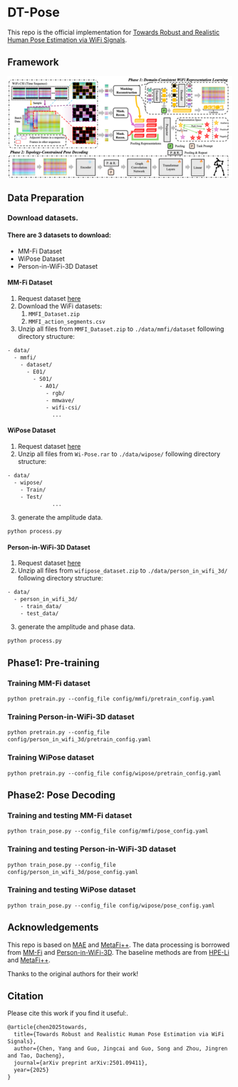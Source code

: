 # DT-Pose
This repo is the official implementation for [Towards Robust and Realistic Human Pose Estimation via WiFi Signals](https://arxiv.org/abs/2501.09411).

## Framework
![image](src/framework.png)

## Data Preparation

### Download datasets.

#### There are 3 datasets to download:

- MM-Fi Dataset
- WiPose Dataset
- Person-in-WiFi-3D Dataset

#### MM-Fi Dataset

1. Request dataset [here](https://ntu-aiot-lab.github.io/mm-fi)
2. Download the WiFi datasets:
    1. `MMFI_Dataset.zip`
    2. `MMFI_action_segments.csv`
3. Unzip all files from `MMFI_Dataset.zip` to `./data/mmfi/dataset` following directory structure:
```
- data/
  - mmfi/
    - dataset/
      - E01/
        - S01/
          - A01/
            - rgb/
            - mmwave/
            - wifi-csi/
              ...
```

#### WiPose Dataset

1. Request dataset [here](https://github.com/NjtechCVLab/Wi-PoseDataset)
2. Unzip all files from `Wi-Pose.rar` to `./data/wipose/` following directory structure:
```
- data/
  - wipose/
    - Train/
    - Test/
              ...
```
3. generate the amplitude data.
```
python process.py
```

#### Person-in-WiFi-3D Dataset

1. Request dataset [here](https://aiotgroup.github.io/Person-in-WiFi-3D/)
2. Unzip all files from `wifipose_dataset.zip` to `./data/person_in_wifi_3d/` following directory structure:
```
- data/
  - person_in_wifi_3d/
    - train_data/
    - test_data/
```
3. generate the amplitude and phase data.
```
python process.py
```


## Phase1: Pre-training

### Training MM-Fi dataset
```
python pretrain.py --config_file config/mmfi/pretrain_config.yaml
```

### Training Person-in-WiFi-3D dataset
```
python pretrain.py --config_file config/person_in_wifi_3d/pretrain_config.yaml
```

### Training WiPose dataset
```
python pretrain.py --config_file config/wipose/pretrain_config.yaml
```

## Phase2: Pose Decoding

### Training and testing MM-Fi dataset
```
python train_pose.py --config_file config/mmfi/pose_config.yaml
```

### Training and testing Person-in-WiFi-3D dataset
```
python train_pose.py --config_file config/person_in_wifi_3d/pose_config.yaml
```

### Training and testing WiPose dataset
```
python train_pose.py --config_file config/wipose/pose_config.yaml
```

## Acknowledgements
This repo is based on [MAE](https://github.com/IcarusWizard/MAE) and [MetaFi++](https://github.com/pridy999/metafi_pose_estimation). The data processing is borrowed from [MM-Fi](https://github.com/ybhbingo/MMFi_dataset) and [Person-in-WiFi-3D](https://github.com/aiotgroup/Person-in-WiFi-3D-repo). The baseline methods are from [HPE-Li](https://github.com/Toandinh1/ECCV24_Li-HPE) and [MetaFi++](https://github.com/pridy999/metafi_pose_estimation).

Thanks to the original authors for their work!


## Citation

Please cite this work if you find it useful:.
```
@article{chen2025towards,
  title={Towards Robust and Realistic Human Pose Estimation via WiFi Signals},
  author={Chen, Yang and Guo, Jingcai and Guo, Song and Zhou, Jingren and Tao, Dacheng},
  journal={arXiv preprint arXiv:2501.09411},
  year={2025}
}
```

